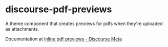 # discourse-pdf-previews
A theme component that creates previews for pdfs when they're uploaded as attachments.

Documentation at [Inline pdf previews - Discourse Meta](https://meta.discourse.org/t/inline-pdf-previews/157649)
